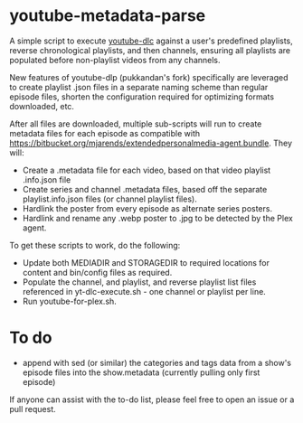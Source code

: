 # youtube-metadata-parse

A simple script to execute [youtube-dlc](https://github.com/pukkandan/yt-dlp) against a user's predefined playlists, reverse chronological playlists, and then channels, ensuring all playlists are populated before non-playlist videos from any channels.

New features of youtube-dlp (pukkandan's fork) specifically are leveraged to create playlist .json files in a separate naming scheme than regular episode files, shorten the configuration required for optimizing formats downloaded, etc.

After all files are downloaded, multiple sub-scripts will run to create metadata files for each episode as compatible with https://bitbucket.org/mjarends/extendedpersonalmedia-agent.bundle. They will:

* Create a .metadata file for each video, based on that video playlist .info.json file
* Create series and channel .metadata files, based off the separate playlist.info.json files (or channel playlist files).
* Hardlink the poster from every episode as alternate series posters.
* Hardlink and rename any .webp poster to .jpg to be detected by the Plex agent.

To get these scripts to work, do the following:

* Update both MEDIADIR and STORAGEDIR to required locations for content and bin/config files as required.
* Populate the channel, and playlist, and reverse playlist list files referenced in yt-dlc-execute.sh - one channel or playlist per line.
* Run youtube-for-plex.sh.

# To do

* append with sed (or similar) the categories and tags data from a show's episode files into the show.metadata (currently pulling only first episode)

If anyone can assist with the to-do list, please feel free to open an issue or a pull request.
